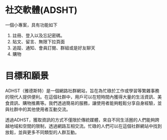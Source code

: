 # 社交軟體(ADSHT)
一個小專案，具有功能如下
1. 註冊、登入以及忘記密碼。
2. 貼文、留言、無限下拉頁面
3. 追蹤、通知、會員訂閱、群組或是好友聊天
4. 購物

# 目標和願景
ADHST（雅德斯特）是一個網路社群網站，旨在為忙碌於工作或學習等繁雜事務的現代人提供便利。在這個社群中，用戶可以在短時間內獲得大量的生活資訊、美食資訊、購物推薦等。我們透過簡易的服務，讓使用者能夠輕鬆分享自身經驗，並與社群中的其他使用者互動交流。

透過ADHST，獲取資訊的方式不僅限於傳統媒體，來自不同生活圈的人們能夠跨越地域和空間的限制，透過網路互相交流。忙碌的人們可以在這個社群網站中找到放鬆，並與更多不同類型的人群互動。


